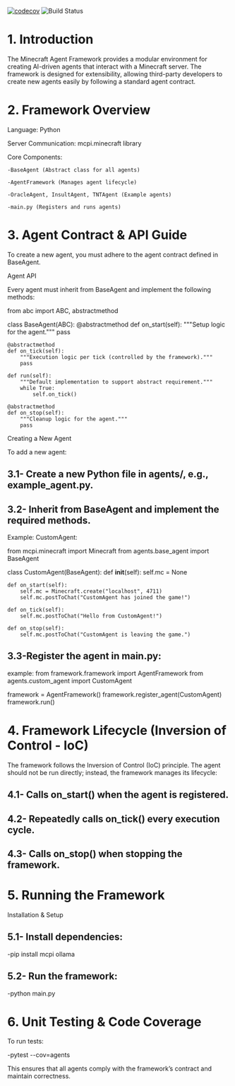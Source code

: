 [![codecov](https://codecov.io/gh/avarebiri/mcframework/branch/main/graph/badge.svg)](https://codecov.io/gh/avarebiri/mcframework)
![Build Status](https://github.com/avarebiri/mcframework/actions/workflows/main.yml/badge.svg)


# 1. Introduction

The Minecraft Agent Framework provides a modular environment for creating AI-driven agents that interact with a Minecraft server. The framework is designed for extensibility, allowing third-party developers to create new agents easily by following a standard agent contract.

# 2. Framework Overview

Language: Python

Server Communication: mcpi.minecraft library

Core Components:

	-BaseAgent (Abstract class for all agents)

	-AgentFramework (Manages agent lifecycle)

	-OracleAgent, InsultAgent, TNTAgent (Example agents)

	-main.py (Registers and runs agents)

# 3. Agent Contract & API Guide

To create a new agent, you must adhere to the agent contract defined in BaseAgent.

Agent API

Every agent must inherit from BaseAgent and implement the following methods:

from abc import ABC, abstractmethod

class BaseAgent(ABC):
    @abstractmethod
    def on_start(self):
        """Setup logic for the agent."""
        pass

    @abstractmethod
    def on_tick(self):
        """Execution logic per tick (controlled by the framework)."""
        pass

    def run(self):
        """Default implementation to support abstract requirement."""
        while True:
            self.on_tick()

    @abstractmethod
    def on_stop(self):
        """Cleanup logic for the agent."""
        pass
        
Creating a New Agent

To add a new agent:

## 3.1- Create a new Python file in agents/, e.g., example_agent.py.

## 3.2- Inherit from BaseAgent and implement the required methods.

Example: CustomAgent:

from mcpi.minecraft import Minecraft
from agents.base_agent import BaseAgent

class CustomAgent(BaseAgent):
    def __init__(self):
        self.mc = None

    def on_start(self):
        self.mc = Minecraft.create("localhost", 4711)
        self.mc.postToChat("CustomAgent has joined the game!")

    def on_tick(self):
        self.mc.postToChat("Hello from CustomAgent!")

    def on_stop(self):
        self.mc.postToChat("CustomAgent is leaving the game.")
       
## 3.3-Register the agent in main.py:

example:
from framework.framework import AgentFramework
from agents.custom_agent import CustomAgent

framework = AgentFramework()
framework.register_agent(CustomAgent)
framework.run()
        
# 4. Framework Lifecycle (Inversion of Control - IoC)

The framework follows the Inversion of Control (IoC) principle. The agent should not be run directly; instead, the framework manages its lifecycle:

## 4.1- Calls on_start() when the agent is registered.

## 4.2- Repeatedly calls on_tick() every execution cycle.

## 4.3- Calls on_stop() when stopping the framework.


# 5. Running the Framework

Installation & Setup

## 5.1- Install dependencies:

-pip install mcpi ollama

## 5.2- Run the framework:

-python main.py

# 6. Unit Testing & Code Coverage

To run tests:

-pytest --cov=agents

This ensures that all agents comply with the framework’s contract and maintain correctness.
